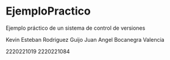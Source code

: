 # EjemploPractico
Ejemplo práctico de un sistema de control de versiones

Kevin Esteban Rodriguez Guijo
Juan Angel Bocanegra Valencia

2220221019
2220221084
